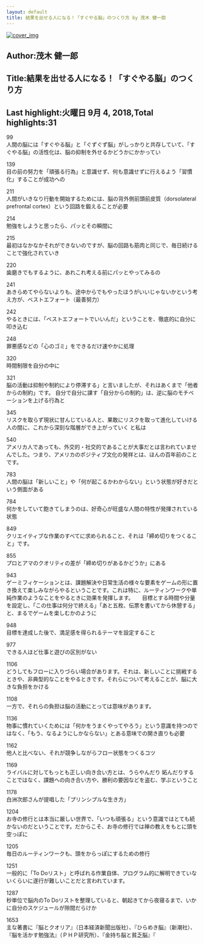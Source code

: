 ```yaml
---
layout: default
title: 結果を出せる人になる！「すぐやる脳」のつくり方 by 茂木 健一郎
---
```


[![cover_img](http://images-jp.amazon.com/images/P/B00WS3920Q.09.MZZZZZZZ.jpg)](https://www.amazon.co.jp/dp/B00WS3920Q)  
## Author:茂木 健一郎  
## Title:結果を出せる人になる！「すぐやる脳」のつくり方  
## Last highlight:火曜日 9月 4, 2018,Total highlights:31  
  
99  
人間の脳には「すぐやる脳」と「ぐずぐず脳」がしっかりと共存していて、「すぐやる脳」の活性化は、脳の抑制を外せるかどうかにかかってい  
  
139  
目の前の努力を「頑張る行為」と意識せず、何も意識せずに行えるよう「習慣化」することが成功への  
  
211  
人間がいきなり行動を開始するためには、脳の背外側前頭前皮質（dorsolateral prefrontal cortex）という回路を鍛えることが必要  
  
214  
勉強をしようと思ったら、パッとその瞬間に  
  
215  
最初はなかなかそれができないのですが、脳の回路も筋肉と同じで、毎日続けることで強化されていき  
  
220  
歯磨きでもするように、あれこれ考える前にパッとやってみるの  
  
241  
あきらめてやらないよりも、途中からでもやったほうがいいじゃないかという考え方が、ベストエフォート（最善努力）  
  
242  
やるときには、「ベストエフォートでいいんだ」ということを、徹底的に自分に叩き込む  
  
248  
罪悪感などの「心のゴミ」をできるだけ速やかに処理  
  
320  
時間制限を自分の中に  
  
321  
脳の活動は抑制や制約により停滞する」と言いましたが、それはあくまで「他者からの制約」です。 自分で自分に課す「自分からの制約」は、逆に脳のモチベーションを上げる行為と  
  
345  
リスクを取らず現状に甘んじている人と、果敢にリスクを取って進化していける人の間に、これから深刻な階層ができ上がっていく と私は  
  
540  
アメリカ人であっても、外交的・社交的であることが大事だとは言われていませんでした。つまり、アメリカのポジティブ文化の発祥とは、ほんの百年前のことです。  
  
783  
人間の脳は「新しいこと」や「何が起こるかわからない」という状態が好きだという側面がある  
  
784  
何かをしていて飽きてしまうのは、好奇心が旺盛な人間の特性が発揮されている状態  
  
849  
クリエイティブな作業のすべてに求められること、それは「締め切りをつくること」です。  
  
855  
プロとアマのクオリティの差が「締め切りがあるかどうか」にある  
  
943  
ゲーミフィケーションとは、課題解決や日常生活の様々な要素をゲームの形に置き換えて楽しみながらやるということです。これは特に、ルーティンワークや単純作業のようなことをやるときに効果を発揮します。 　 目標とする時間や分量を設定し、「この仕事は何分で終える」「あと五枚、伝票を書いてから休憩する」と、まるでゲームを楽しむかのように  
  
948  
目標を達成した後で、満足感を得られるテーマを設定すること  
  
977  
できる人ほど仕事と遊びの区別がない  
  
1106  
どうしてもフローに入りづらい場合があります。それは、新しいことに挑戦するときや、非典型的なことをやるときです。それらについて考えることが、脳に大きな負担をかける  
  
1108  
一方で、それらの負担は脳の活動にとっては意味があります。  
  
1136  
物事に慣れていくためには「何かをうまくやってやろう」という意識を持つのではなく、「もう、なるようにしかならない」とある意味での開き直りも必要  
  
1162  
他人と比べない、それが競争しながらフロー状態をつくるコツ  
  
1169  
ライバルに対してもっとも正しい向き合い方とは、うらやんだり 妬んだりすることではなく、課題への向き合い方や、勝利の要因などを盗む、学ぶということ  
  
1178  
白洲次郎さんが提唱した「プリンシプルな生き方」  
  
1204  
お寺の修行とは本当に厳しい世界で、「いつも頑張る」という意識ではとても続かないのだということです。だからこそ、お寺の修行では禅の教えをもとに頭を空っぽに  
  
1205  
毎日のルーティンワークも、頭をからっぽにするための修行  
  
1251  
一般的に「To Doリスト」と呼ばれる作業自体、プログラム的に解明できていないくらいに遂行が難しいことだと言われています。  
  
1287  
秒単位で脳内のTo Doリストを整理していると、朝起きてから夜寝るまで、いかに自分のスケジュールが隙間だらけか  
  
1653  
主な著書に『脳とクオリア』（日本経済新聞出版社）、『ひらめき脳』（新潮社）、『脳を活かす勉強法』（ＰＨＰ研究所）、『金持ち脳と貧乏脳』『  
